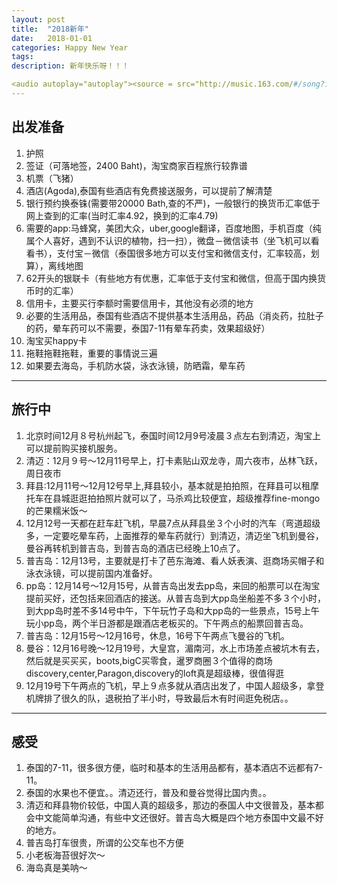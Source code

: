 ```yaml
---
layout: post
title:  "2018新年"
date:   2018-01-01
categories: Happy New Year
tags: 
description: 新年快乐呀！！！

<audio autoplay="autoplay"><source = src="http://music.163.com/#/song?id=28692519" type="audio/mp3"></audio>
---
```

## 出发准备
1. 护照
2. 签证（可落地签，2400 Baht)，淘宝商家百程旅行较靠谱
3. 机票（飞猪）
4. 酒店(Agoda),泰国有些酒店有免费接送服务，可以提前了解清楚
5. 银行预约换泰铢(需要带20000 Bath,查的不严)，一般银行的换货币汇率低于网上查到的汇率(当时汇率4.92，换到的汇率4.79)
6. 需要的app:马蜂窝，美团大众，uber,google翻译，百度地图，手机百度（纯属个人喜好，遇到不认识的植物，扫一扫），微盘－微信读书（坐飞机可以看看书），支付宝－微信（泰国很多地方可以支付宝和微信支付，汇率较高，划算），离线地图
7. 62开头的银联卡（有些地方有优惠，汇率低于支付宝和微信，但高于国内换货币时的汇率）
8. 信用卡，主要买行李额时需要信用卡，其他没有必须的地方
9. 必要的生活用品，泰国有些酒店不提供基本生活用品，药品（消炎药，拉肚子的药，晕车药可以不需要，泰国7-11有晕车药卖，效果超级好）
10. 淘宝买happy卡
11. 拖鞋拖鞋拖鞋，重要的事情说三遍
12. 如果要去海岛，手机防水袋，泳衣泳镜，防晒霜，晕车药

---
## 旅行中
1. 北京时间12月８号杭州起飞，泰国时间12月9号凌晨３点左右到清迈，淘宝上可以提前购买接机服务。
2. 清迈：12月９号～12月11号早上，打卡素贴山双龙寺，周六夜市，丛林飞跃，周日夜市
3. 拜县:12月11号～12月12号早上,拜县较小，基本就是拍拍照，在拜县可以租摩托车在县城逛逛拍拍照片就可以了，马杀鸡比较便宜，超级推荐fine-mongo的芒果糯米饭～
4. 12月12号一天都在赶车赶飞机，早晨7点从拜县坐３个小时的汽车（弯道超级多，一定要吃晕车药，上面推荐的晕车药就行）到清迈，清迈坐飞机到曼谷，曼谷再转机到普吉岛，到普吉岛的酒店已经晚上10点了。
5. 普吉岛：12月13号，主要就是打卡了芭东海滩、看人妖表演、逛商场买帽子和泳衣泳镜，可以提前国内准备好。
6. pp岛：12月14号～12月15号，从普吉岛出发去pp岛，来回的船票可以在淘宝提前买好，还包括来回酒店的接送。从普吉岛到大pp岛坐船差不多３个小时，到大pp岛时差不多14号中午，下午玩竹子岛和大pp岛的一些景点，15号上午玩小pp岛，两个半日游都是跟酒店老板买的。下午两点的船票回普吉岛。
7. 普吉岛：12月15号～12月16号，休息，16号下午两点飞曼谷的飞机。
8. 曼谷：12月16号晚～12月19号，大皇宫，湄南河，水上市场差点被坑木有去，然后就是买买买，boots,bigC买零食，暹罗商圈３个值得的商场discovery,center,Paragon,discovery的loft真是超级棒，很值得逛
9. 12月19号下午两点的飞机，早上９点多就从酒店出发了，中国人超级多，拿登机牌排了很久的队，退税拍了半小时，导致最后木有时间逛免税店。。

---
## 感受
1. 泰国的7-11，很多很方便，临时和基本的生活用品都有，基本酒店不远都有7-11。
2. 泰国的水果也不便宜。。清迈还行，普及和曼谷觉得比国内贵。。
3. 清迈和拜县物价较低，中国人真的超级多，那边的泰国人中文很普及，基本都会中文能简单沟通，有些中文还很好。普吉岛大概是四个地方泰国中文最不好的地方。
4. 普吉岛打车很贵，所谓的公交车也不方便
5. 小老板海苔很好次～
6. 海岛真是美呐～
